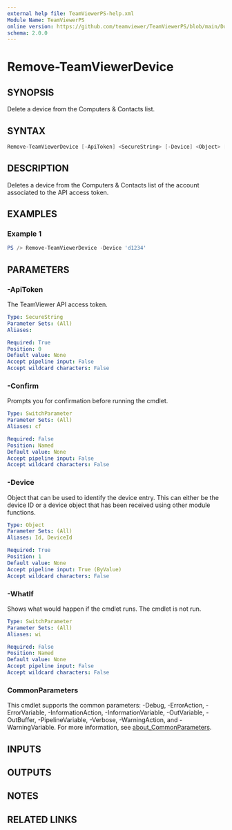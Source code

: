 ```yaml
---
external help file: TeamViewerPS-help.xml
Module Name: TeamViewerPS
online version: https://github.com/teamviewer/TeamViewerPS/blob/main/Docs/Help/Remove-TeamViewerDevice.md
schema: 2.0.0
---
```


# Remove-TeamViewerDevice

## SYNOPSIS

Delete a device from the Computers & Contacts list.

## SYNTAX

```powershell
Remove-TeamViewerDevice [-ApiToken] <SecureString> [-Device] <Object> [-WhatIf] [-Confirm] [<CommonParameters>]
```

## DESCRIPTION

Deletes a device from the Computers & Contacts list of the account associated to
the API access token.

## EXAMPLES

### Example 1

```powershell
PS /> Remove-TeamViewerDevice -Device 'd1234'
```

## PARAMETERS

### -ApiToken

The TeamViewer API access token.

```yaml
Type: SecureString
Parameter Sets: (All)
Aliases:

Required: True
Position: 0
Default value: None
Accept pipeline input: False
Accept wildcard characters: False
```

### -Confirm

Prompts you for confirmation before running the cmdlet.

```yaml
Type: SwitchParameter
Parameter Sets: (All)
Aliases: cf

Required: False
Position: Named
Default value: None
Accept pipeline input: False
Accept wildcard characters: False
```

### -Device

Object that can be used to identify the device entry.
This can either be the device ID or a device object that has been received
using other module functions.

```yaml
Type: Object
Parameter Sets: (All)
Aliases: Id, DeviceId

Required: True
Position: 1
Default value: None
Accept pipeline input: True (ByValue)
Accept wildcard characters: False
```

### -WhatIf

Shows what would happen if the cmdlet runs.
The cmdlet is not run.

```yaml
Type: SwitchParameter
Parameter Sets: (All)
Aliases: wi

Required: False
Position: Named
Default value: None
Accept pipeline input: False
Accept wildcard characters: False
```

### CommonParameters

This cmdlet supports the common parameters: -Debug, -ErrorAction, -ErrorVariable, -InformationAction, -InformationVariable, -OutVariable, -OutBuffer, -PipelineVariable, -Verbose, -WarningAction, and -WarningVariable. For more information, see [about_CommonParameters](http://go.microsoft.com/fwlink/?LinkID=113216).

## INPUTS

## OUTPUTS

## NOTES

## RELATED LINKS
